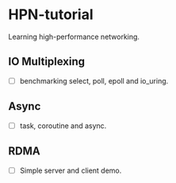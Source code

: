 # HPN-tutorial
Learning high-performance networking.

## IO Multiplexing

- [ ] benchmarking select, poll, epoll and io_uring.

## Async

- [ ] task, coroutine and async.
      
## RDMA

- [ ] Simple server and client demo.
